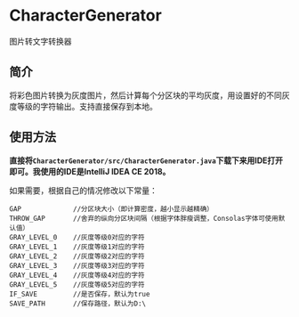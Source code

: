 # CharacterGenerator
图片转文字转换器
## 简介
将彩色图片转换为灰度图片，然后计算每个分区块的平均灰度，用设置好的不同灰度等级的字符输出。支持直接保存到本地。
## 使用方法
**直接将```CharacterGenerator/src/CharacterGenerator.java```下载下来用IDE打开即可。我使用的IDE是IntelliJ IDEA CE 2018。**

如果需要，根据自己的情况修改以下常量：
```
GAP             //分区块大小（即计算密度，越小显示越精确）
THROW_GAP       //舍弃的纵向分区块间隔（根据字体胖瘦调整，Consolas字体可使用默认值）
GRAY_LEVEL_0    //灰度等级0对应的字符
GRAY_LEVEL_1    //灰度等级1对应的字符
GRAY_LEVEL_2    //灰度等级2对应的字符
GRAY_LEVEL_3    //灰度等级3对应的字符
GRAY_LEVEL_4    //灰度等级4对应的字符
GRAY_LEVEL_5    //灰度等级5对应的字符
IF_SAVE         //是否保存，默认为true
SAVE_PATH       //保存路径，默认为D:\
```

